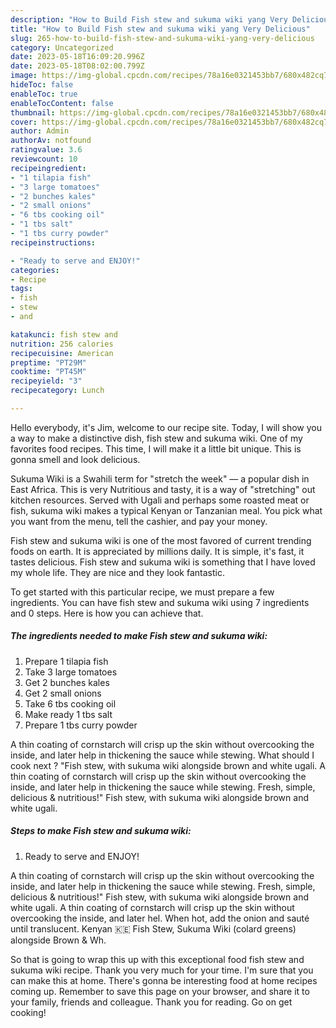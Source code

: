 ```yaml
---
description: "How to Build Fish stew and sukuma wiki yang Very Delicious"
title: "How to Build Fish stew and sukuma wiki yang Very Delicious"
slug: 265-how-to-build-fish-stew-and-sukuma-wiki-yang-very-delicious
category: Uncategorized
date: 2023-05-18T16:09:20.996Z
date: 2023-05-18T08:02:00.799Z
image: https://img-global.cpcdn.com/recipes/78a16e0321453bb7/680x482cq70/fish-stew-and-sukuma-wiki-recipe-main-photo.jpg
hideToc: false
enableToc: true
enableTocContent: false
thumbnail: https://img-global.cpcdn.com/recipes/78a16e0321453bb7/680x482cq70/fish-stew-and-sukuma-wiki-recipe-main-photo.jpg
cover: https://img-global.cpcdn.com/recipes/78a16e0321453bb7/680x482cq70/fish-stew-and-sukuma-wiki-recipe-main-photo.jpg
author: Admin
authorAv: notfound
ratingvalue: 3.6
reviewcount: 10
recipeingredient:
- "1 tilapia fish"
- "3 large tomatoes"
- "2 bunches kales"
- "2 small onions"
- "6 tbs cooking oil"
- "1 tbs salt"
- "1 tbs curry powder"
recipeinstructions:

- "Ready to serve and ENJOY!"
categories:
- Recipe
tags:
- fish
- stew
- and

katakunci: fish stew and 
nutrition: 256 calories
recipecuisine: American
preptime: "PT29M"
cooktime: "PT45M"
recipeyield: "3"
recipecategory: Lunch

---
```



Hello everybody, it's Jim, welcome to our recipe site. Today, I will show you a way to make a distinctive dish, fish stew and sukuma wiki. One of my favorites food recipes. This time, I will make it a little bit unique. This is gonna smell and look delicious.

Sukuma Wiki is a Swahili term for &#34;stretch the week&#34; — a popular dish in East Africa. This is very Nutritious and tasty, it is a way of &#34;stretching&#34; out kitchen resources. Served with Ugali and perhaps some roasted meat or fish, sukuma wiki makes a typical Kenyan or Tanzanian meal. You pick what you want from the menu, tell the cashier, and pay your money.

Fish stew and sukuma wiki is one of the most favored of current trending foods on earth. It is appreciated by millions daily. It is simple, it's fast, it tastes delicious. Fish stew and sukuma wiki is something that I have loved my whole life. They are nice and they look fantastic.


To get started with this particular recipe, we must prepare a few ingredients. You can have fish stew and sukuma wiki using 7 ingredients and 0 steps. Here is how you can achieve that.

<!--inarticleads1-->

##### The ingredients needed to make Fish stew and sukuma wiki:

1. Prepare 1 tilapia fish
1. Take 3 large tomatoes
1. Get 2 bunches kales
1. Get 2 small onions
1. Take 6 tbs cooking oil
1. Make ready 1 tbs salt
1. Prepare 1 tbs curry powder


A thin coating of cornstarch will crisp up the skin without overcooking the inside, and later help in thickening the sauce while stewing. What should I cook next ? &#34;Fish stew, with sukuma wiki alongside brown and white ugali. A thin coating of cornstarch will crisp up the skin without overcooking the inside, and later help in thickening the sauce while stewing. Fresh, simple, delicious &amp; nutritious!&#34; Fish stew, with sukuma wiki alongside brown and white ugali. 

<!--inarticleads2-->

##### Steps to make Fish stew and sukuma wiki:


1. Ready to serve and ENJOY!

A thin coating of cornstarch will crisp up the skin without overcooking the inside, and later help in thickening the sauce while stewing. Fresh, simple, delicious &amp; nutritious!&#34; Fish stew, with sukuma wiki alongside brown and white ugali. A thin coating of cornstarch will crisp up the skin without overcooking the inside, and later hel. When hot, add the onion and sauté until translucent. Kenyan 🇰🇪 Fish Stew, Sukuma Wiki (colard greens) alongside Brown &amp; Wh. 

So that is going to wrap this up with this exceptional food fish stew and sukuma wiki recipe. Thank you very much for your time. I'm sure that you can make this at home. There's gonna be interesting food at home recipes coming up. Remember to save this page on your browser, and share it to your family, friends and colleague. Thank you for reading. Go on get cooking!
